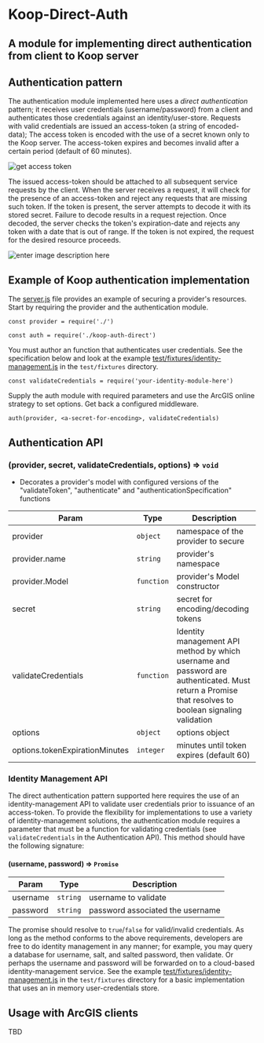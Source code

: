 # Koop-Direct-Auth
## A module for implementing direct authentication from client to Koop server

## Authentication pattern

The authentication module implemented here uses a *direct authentication* pattern; it receives user credentials (username/password) from a client and authenticates those credentials against an identity/user-store. Requests with valid credentials are issued an access-token (a string of encoded-data); The access token is encoded with the use of a secret known only to the Koop server. The access-token expires and becomes invalid after a certain period (default of 60 minutes).

![get access token](https://gist.githubusercontent.com/rgwozdz/e44f3686abe40360532fbcc6dccf225d/raw/9768df32fc62e99ce7383c124cab8efdf45b1e18/koop-direct-auth-access-token.png)

The issued access-token should be attached to all subsequent service requests by the client. When the server receives a request, it will check for the presence of an access-token and reject any requests that are missing such token. If the token is present, the server attempts to decode it with its stored secret. Failure to decode results in a request rejection. Once decoded, the server checks the token's expiration-date and rejects any token with a date that is out of range. If the token is not expired, the request for the desired resource proceeds.

![enter image description here](https://gist.githubusercontent.com/rgwozdz/e44f3686abe40360532fbcc6dccf225d/raw/9768df32fc62e99ce7383c124cab8efdf45b1e18/koop-direct-auth-resources.png)

## Example of Koop authentication implementation

The [server.js](./server.js) file provides an example of securing a provider's resources. Start by requiring the provider and the authentication module.

    const provider = require('./')

    const auth = require('./koop-auth-direct')

You must author an function that authenticates user credentials.  See the specification below and look at the example [test/fixtures/identity-management.js](identity-management.js) in the `test/fixtures` directory.

    const validateCredentials = require('your-identity-module-here')

Supply the auth module with required parameters and use the ArcGIS online strategy to set options. Get back a configured middleware.

	auth(provider, <a-secret-for-encoding>, validateCredentials)

## Authentication API

### (provider, secret, validateCredentials, options) ⇒ <code>void</code>
* Decorates a provider's model with configured versions of the "validateToken", "authenticate" and "authenticationSpecification" functions

| Param | Type | Description |
| --- | --- | --- |
| provider | <code>object</code> | namespace of the provider to secure |
| provider.name | <code>string</code> | provider's namespace |
| provider.Model | <code>function</code> | provider's Model constructor |
| secret | <code>string</code> | secret for encoding/decoding tokens |
| validateCredentials | <code>function</code> | Identity management API method by which username and password are authenticated. Must return a Promise that resolves to boolean signaling validation|
| options | <code>object</code> | options object |
| options.tokenExpirationMinutes | <code>integer</code> | minutes until token expires (default 60) |


### Identity Management API

The direct authentication pattern supported here requires the use of an identity-management API to validate user credentials prior to issuance of an access-token. To provide the flexibility for implementations to use a variety of identity-management solutions, the authentication module requires a parameter that must be a function for validating credentials (see `validateCredentials` in the Authentication API). This method should have the following signature:

#### (username, password) ⇒ <code>Promise</code>

| Param | Type | Description |
| --- | --- | --- |
| username | <code>string</code> | username to validate |
| password | <code>string</code> | password associated the username | 

The promise should resolve to `true`/`false` for valid/invalid credentials. As long as the method conforms to the above requirements, developers are free to do identity management in any manner; for example, you may query a database for username, salt, and salted password, then validate. Or perhaps the username and password will be forwarded on to a cloud-based identity-management service.  See the example [test/fixtures/identity-management.js](identity-management.js) in the `test/fixtures` directory for a basic implementation that uses an in memory user-credentials store.

## Usage with ArcGIS clients

TBD